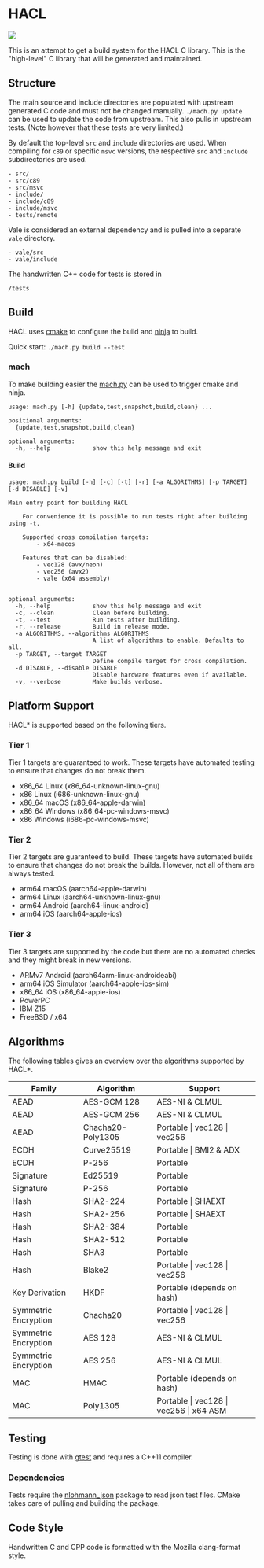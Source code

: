 # HACL

![][status]

This is an attempt to get a build system for the HACL C library.
This is the "high-level" C library that will be generated and maintained.

## Structure

The main source and include directories are populated with upstream generated
C code and must not be changed manually.
`./mach.py update` can be used to update the code from upstream.
This also pulls in upstream tests.
(Note however that these tests are very limited.)

By default the top-level `src` and `include` directories are used.
When compiling for `c89` or specific `msvc` versions, the respective `src` and `include` subdirectories are used.

```
- src/
- src/c89
- src/msvc
- include/
- include/c89
- include/msvc
- tests/remote
```

Vale is considered an external dependency and is pulled into a separate `vale` directory.

```
- vale/src
- vale/include
```

The handwritten C++ code for tests is stored in

```
/tests
```

## Build

HACL uses [cmake] to configure the build and [ninja] to build.

Quick start: `./mach.py build --test`

### mach

To make building easier the [mach.py] can be used to trigger cmake and ninja.

```
usage: mach.py [-h] {update,test,snapshot,build,clean} ...

positional arguments:
  {update,test,snapshot,build,clean}

optional arguments:
  -h, --help            show this help message and exit
```

#### Build

```
usage: mach.py build [-h] [-c] [-t] [-r] [-a ALGORITHMS] [-p TARGET] [-d DISABLE] [-v]

Main entry point for building HACL

    For convenience it is possible to run tests right after building using -t.

    Supported cross compilation targets:
        - x64-macos

    Features that can be disabled:
        - vec128 (avx/neon)
        - vec256 (avx2)
        - vale (x64 assembly)


optional arguments:
  -h, --help            show this help message and exit
  -c, --clean           Clean before building.
  -t, --test            Run tests after building.
  -r, --release         Build in release mode.
  -a ALGORITHMS, --algorithms ALGORITHMS
                        A list of algorithms to enable. Defaults to all.
  -p TARGET, --target TARGET
                        Define compile target for cross compilation.
  -d DISABLE, --disable DISABLE
                        Disable hardware features even if available.
  -v, --verbose         Make builds verbose.
```

## Platform Support

HACL\* is supported based on the following tiers.

### Tier 1

Tier 1 targets are guaranteed to work. These targets have automated testing to
ensure that changes do not break them.

- x86_64 Linux (x86_64-unknown-linux-gnu)
- x86 Linux (i686-unknown-linux-gnu)
- x86_64 macOS (x86_64-apple-darwin)
- x86_64 Windows (x86_64-pc-windows-msvc)
- x86 Windows (i686-pc-windows-msvc)

### Tier 2

Tier 2 targets are guaranteed to build.
These targets have automated builds to ensure that changes do not break the
builds. However, not all of them are always tested.

- arm64 macOS (aarch64-apple-darwin)
- arm64 Linux (aarch64-unknown-linux-gnu)
- arm64 Android (aarch64-linux-android)
- arm64 iOS (aarch64-apple-ios)

### Tier 3

Tier 3 targets are supported by the code but there are no automated checks and
they might break in new versions.

- ARMv7 Android (aarch64arm-linux-androideabi)
- arm64 iOS Simulator (aarch64-apple-ios-sim)
- x86_64 iOS (x86_64-apple-ios)
- PowerPC
- IBM Z15
- FreeBSD / x64

## Algorithms

The following tables gives an overview over the algorithms supported by HACL\*.

| Family               | Algorithm         | Support                                 |
| -------------------- | ----------------- | --------------------------------------- |
| AEAD                 | AES-GCM 128       | AES-NI & CLMUL                          |
| AEAD                 | AES-GCM 256       | AES-NI & CLMUL                          |
| AEAD                 | Chacha20-Poly1305 | Portable \| vec128 \| vec256            |
| ECDH                 | Curve25519        | Portable \| BMI2 & ADX                  |
| ECDH                 | P-256             | Portable                                |
| Signature            | Ed25519           | Portable                                |
| Signature            | P-256             | Portable                                |
| Hash                 | SHA2-224          | Portable \| SHAEXT                      |
| Hash                 | SHA2-256          | Portable \| SHAEXT                      |
| Hash                 | SHA2-384          | Portable                                |
| Hash                 | SHA2-512          | Portable                                |
| Hash                 | SHA3              | Portable                                |
| Hash                 | Blake2            | Portable \| vec128 \| vec256            |
| Key Derivation       | HKDF              | Portable (depends on hash)              |
| Symmetric Encryption | Chacha20          | Portable \| vec128 \| vec256            |
| Symmetric Encryption | AES 128           | AES-NI & CLMUL                          |
| Symmetric Encryption | AES 256           | AES-NI & CLMUL                          |
| MAC                  | HMAC              | Portable (depends on hash)              |
| MAC                  | Poly1305          | Portable \| vec128 \| vec256 \| x64 ASM |

## Testing

Testing is done with [gtest] and requires a C++11 compiler.

### Dependencies

Tests require the [nlohmann_json] package to read json test files.
CMake takes care of pulling and building the package.

## Code Style

Handwritten C and CPP code is formatted with the Mozilla clang-format style.

[cmake]: https://cmake.org/
[ninja]: https://ninja-build.org/
[mach.py]: ./mach.py
[gtest]: https://google.github.io/googletest/
[nlohmann_json]: https://github.com/nlohmann/json
[status]: https://img.shields.io/badge/status-experimental-red.svg?style=for-the-badge
